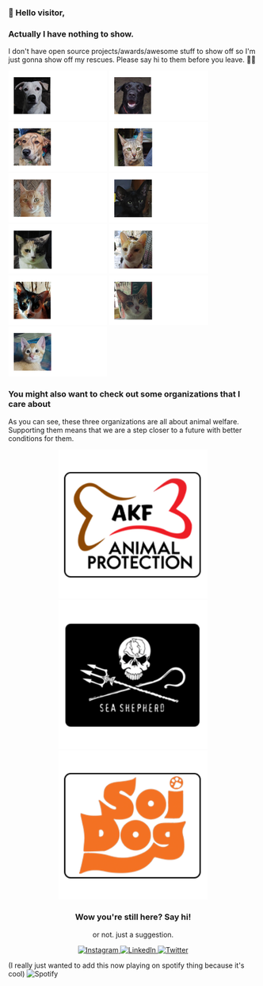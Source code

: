 ### 👋 Hello visitor,

<h3>Actually I have nothing to show.</h3>
<p>I don't have open source projects/awards/awesome stuff to show off so I'm just gonna show off my rescues. Please say hi to them before you leave. 🐶🐱 </p>
<p>
  <img src="https://raw.githubusercontent.com/kitavendano/kitavendano/main/images/itlog.png" height=100/>
  <img src="https://raw.githubusercontent.com/kitavendano/kitavendano/main/images/kerb.png" height=100/>
  <img src="https://raw.githubusercontent.com/kitavendano/kitavendano/main/images/munggo.png" height=100/>
  <img src="https://raw.githubusercontent.com/kitavendano/kitavendano/main/images/eiji.png" height=100/>
  <img src="https://raw.githubusercontent.com/kitavendano/kitavendano/main/images/kwek.png" height=100/>
  <img src="https://raw.githubusercontent.com/kitavendano/kitavendano/main/images/niko.png" height=100/>
  <img src="https://raw.githubusercontent.com/kitavendano/kitavendano/main/images/nina.png" height=100/>
  <img src="https://raw.githubusercontent.com/kitavendano/kitavendano/main/images/nini.png" height=100/>
  <img src="https://raw.githubusercontent.com/kitavendano/kitavendano/main/images/nino.png" height=100/>
  <img src="https://raw.githubusercontent.com/kitavendano/kitavendano/main/images/noddy.png" height=100/>
  <img src="https://raw.githubusercontent.com/kitavendano/kitavendano/main/images/pong.png" height=100/>
</p>

<h3>You might also want to check out some organizations that I care about</h3>
<p>As you can see, these three organizations are all about animal welfare. Supporting them means that we are a step closer to a future with better conditions for them. </p>

<div align="center">
  <p>
    <a href="https://akf.org.ph/">
        <img src="https://raw.githubusercontent.com/kitavendano/kitavendano/main/images/akf.png" width="300" alt="Image" />
    </a>
    <a href="https://www.soidog.org/">
      <img src="https://raw.githubusercontent.com/kitavendano/kitavendano/main/images/sea-shepherd.png" width=300/>
    </a>
    <a href="https://www.seashepherdglobal.org/">
      <img src="https://raw.githubusercontent.com/kitavendano/kitavendano/main/images/soi-dog.png" width=300/>
    </a>
  </p>
</div>

<div align="center">
  <h3>Wow you're still here? Say hi!</h3>
  <p>or not. just a suggestion.</p>
  <p>
    <a href="https://www.instagram.com/_avndnkt/">
      <img src="https://img.shields.io/badge/Instagram-%23E4405F.svg?style=for-the-badge&logo=Instagram&logoColor=white" alt="Instagram" height="30" />
    </a>
    <a href="https://www.linkedin.com/in/marikit-a-47a14716b/">
      <img src="https://img.shields.io/badge/linkedin-%230077B5.svg?style=for-the-badge&logo=linkedin&logoColor=white" alt="LinkedIn" />
    </a>
    <a href="https://twitter.com/kit1k1t1">
      <img src="https://img.shields.io/badge/Twitter-%231DA1F2.svg?style=for-the-badge&logo=Twitter&logoColor=white" alt="Twitter" />
    </a>
  </p>
</div>

<span>(I really just wanted to add this now playing on spotify thing because it's cool)</span>
<img src="https://spotify-github-profile.vercel.app/api/view?uid=22c6nvrk6mqcw2sebhg4ju5pq&cover_image=true&theme=default&show_offline=false&background_color=121212&interchange=false&bar_color=53b14f&bar_color_cover=false" alt="Spotify" />
